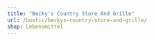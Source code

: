```yaml
---
title: "Becky's Country Store And Grille"
url: /bostic/beckys-country-store-and-grille/
shop: Lebensmittel
---
```

